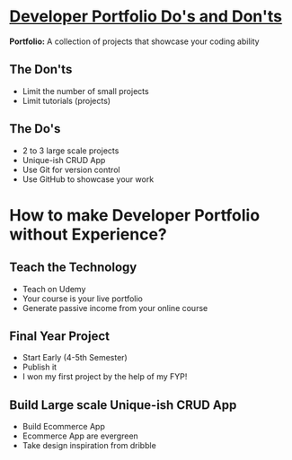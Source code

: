 # [Developer Portfolio Do's and Don'ts](https://youtu.be/nlSgxeT2_dc)
**Portfolio:** A collection of projects that showcase your coding ability

## The Don'ts
* Limit the number of small projects
* Limit tutorials (projects)

## The Do's
* 2 to 3 large scale projects
* Unique-ish CRUD App
* Use Git for version control
* Use GitHub to showcase your work

# How to make Developer Portfolio without Experience?
## Teach the Technology
* Teach on Udemy
* Your course is your live portfolio
* Generate passive income from your online course

## Final Year Project
* Start Early (4-5th Semester)
* Publish it
* I won my first project by the help of my FYP!

## Build Large scale Unique-ish CRUD App 
* Build Ecommerce App
* Ecommerce App are evergreen
* Take design inspiration from dribble
